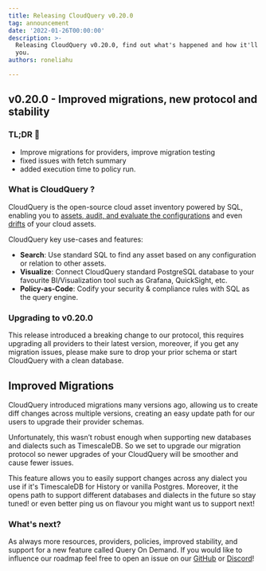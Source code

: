 ```yaml
---
title: Releasing CloudQuery v0.20.0
tag: announcement
date: '2022-01-26T00:00:00'
description: >-
  Releasing CloudQuery v0.20.0, find out what's happened and how it'll effect
  you.
authors: roneliahu

---
```



## v0.20.0 - Improved migrations, new protocol and stability

### TL;DR 📕

- Improve migrations for providers, improve migration testing
- fixed issues with fetch summary
- added execution time to policy run.

### What is CloudQuery ?

CloudQuery is the open-source cloud asset inventory powered by SQL, enabling you to [assets, audit, and evaluate the configurations](https://hub.cloudquery.io/policies) and even [drifts](https://www.cloudquery.io/blog/announcing-cloudquery-terraform-drift-detection) of your cloud assets.

CloudQuery key use-cases and features:

- **Search**: Use standard SQL to find any asset based on any configuration or relation to other assets.
- **Visualize**: Connect CloudQuery standard PostgreSQL database to your favourite BI/Visualization tool such as Grafana, QuickSight, etc.
- **Policy-as-Code**: Codify your security & compliance rules with SQL as the query engine.

### Upgrading to v0.20.0

This release introduced a breaking change to our protocol, this requires upgrading all providers to their latest version, moreover, if you get any migration issues, please make sure to drop your prior schema or start CloudQuery with a clean database.

## Improved Migrations

CloudQuery introduced migrations many versions ago, allowing us to create diff changes across multiple versions, creating an easy update path for our users to upgrade their provider schemas.

Unfortunately, this wasn’t robust enough when supporting new databases and dialects such as TimescaleDB. So we set to upgrade our migration protocol so newer upgrades of your CloudQuery will be smoother and cause fewer issues.

This feature allows you to easily support changes across any dialect you use if it's TimescaleDB for History or vanilla Postgres. Moreover, it the opens path to support different databases and dialects in the future so stay tuned! or even better ping us on flavour you might want us to support next!

### What's next?

As always more resources, providers, policies, improved stability, and support for a new feature called Query On Demand. If you would like to influence our roadmap feel free to open an issue on our [GitHub](https://github.com/cloudquery/cloudquery) or [Discord](https://cloudquery.io/discord)!
